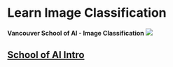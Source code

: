 # Learn Image Classification
**Vancouver School of AI - Image Classification**
![](https://github.com/johannesharmse/learn_image_classification/blob/master/additional/img/tensorflow-1.gif)

## [School of AI Intro](https://docs.google.com/presentation/d/1mFC2Oh-iqVO1UHexSt2XP0RN_bq-yZPVBLSI7r3roLI/edit?usp=sharing)
